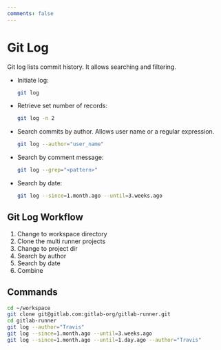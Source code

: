```yaml
---
comments: false
---
```


# Git Log

Git log lists commit history. It allows searching and filtering.

- Initiate log:

  ```sh
  git log
  ```

- Retrieve set number of records:

  ```sh
  git log -n 2
  ```

- Search commits by author. Allows user name or a regular expression.

  ```sh
  git log --author="user_name"
  ```

- Search by comment message:

  ```sh
  git log --grep="<pattern>"
  ```

- Search by date:

  ```sh
  git log --since=1.month.ago --until=3.weeks.ago
  ```

## Git Log Workflow

1. Change to workspace directory
1. Clone the multi runner projects
1. Change to project dir
1. Search by author
1. Search by date
1. Combine

## Commands

```sh
cd ~/workspace
git clone git@gitlab.com:gitlab-org/gitlab-runner.git
cd gitlab-runner
git log --author="Travis"
git log --since=1.month.ago --until=3.weeks.ago
git log --since=1.month.ago --until=1.day.ago --author="Travis"
```
